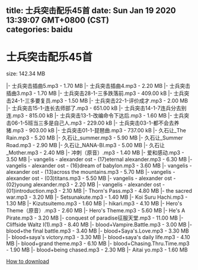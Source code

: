 
title: 士兵突击配乐45首
date: Sun Jan 19 2020 13:39:07 GMT+0800 (CST)    
categories: baidu
---

# 士兵突击配乐45首
size: 142.34 MB
 
 
|- 士兵突击插曲5.mp3 - 1.70 MB
|- 士兵突击插曲4.mp3 - 2.20 MB
|- 士兵突击插曲3.mp3 - 1.70 MB
|- 士兵突击28-1-三多跌落前.mp3 - 409.00 kB
|- 士兵突击24-1-三多要复员.mp3 - 1.50 MB
|- 士兵突击22-1-评价成才.mp3 - 2.00 MB
|- 士兵突击15-1-连长去师部了.mp3 - 651.00 kB
|- 士兵突击14-1-7连兵分去别连.mp3 - 815.00 kB
|- 士兵突击13-1-改编命令下达后.mp3 - 1.60 MB
|- 士兵突击06-1-5班当三多是自己人.mp3 - 229.00 kB
|- 士兵突击03-1-都不会去养猪.mp3 - 903.00 kB
|- 士兵突击01-1-琵琶曲.mp3 - 737.00 kB
|- 久石让_The Rain.mp3 - 5.20 MB
|- 久石让_summer.mp3 - 5.90 MB
|- 久石让_Summer Road.mp3 - 2.90 MB
|- 久石让_NANA-BI.mp3 - 5.00 MB
|- 久石让_Mother.mp3 - 2.40 MB
|- 冲刺（原音）.mp3 - 1.40 MB
|- 爱和感动.mp3 - 3.50 MB
|- vangelis - alexander ost - (17)eternal alexander.mp3 - 6.30 MB
|- vangelis - alexander ost - (16)dream of babylon.mp3 - 3.60 MB
|- vangelis - alexander ost - (13)across the mountains.mp3 - 5.70 MB
|- vangelis - alexander ost - (03)titans.mp3 - 5.50 MB
|- vangelis - alexander ost - (02)young alexander.mp3 - 2.20 MB
|- vangelis - alexander ost - (01)introduction.mp3 - 2.10 MB
|- Thorn's Pass.mp3 - 4.80 MB
|- the sacred war.mp3 - 3.20 MB
|- Setsunakute.mp3 - 1.40 MB
|- Koi Suru Hachi.mp3 - 1.30 MB
|- Kizutsuitemo.mp3 - 1.60 MB
|- hikari.mp3 - 4.10 MB
|- Hero's Theme（原音）.mp3 - 2.60 MB
|- Hero's Theme.mp3 - 5.60 MB
|- He's A Pirate.mp3 - 3.20 MB
|- conquest of paradise征服天堂.mp3 - 11.00 MB
|- Cliffside Waltz I(1).mp3 - 8.40 MB
|- blood+Vampire.Battle.mp3 - 3.00 MB
|- blood+the final battle.mp3 - 3.40 MB
|- blood+Saya's.Love.mp3 - 3.30 MB
|- blood+saya's victory.mp3 - 3.30 MB
|- blood+saya's daily life.mp3 - 4.10 MB
|- blood+grand theme.mp3 - 6.10 MB
|- blood+Chasing.Thru.Time.mp3 - 1.90 MB
|- blood+being chased.mp3 - 2.30 MB
|- Aitai yo.mp3 - 1.60 MB

[How to download](https://bpcam.bemobtrk.com/go/2ceec3aa-1ca2-46d6-b9ff-aaa5c184517c?jno=2697)